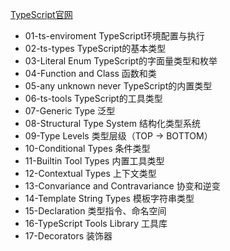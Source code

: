 [TypeScript官网](https://www.tslang.cn/)
- 01-ts-enviroment  TypeScript环境配置与执行
- 02-ts-types TypeScript的基本类型
- 03-Literal Enum TypeScript的字面量类型和枚举
- 04-Function and Class 函数和类
- 05-any unknown never  TypeScript的内置类型
- 06-ts-tools  TypeScript的工具类型
- 07-Generic Type 泛型
- 08-Structural Type System 结构化类型系统
- 09-Type Levels 类型层级（TOP -> BOTTOM）
- 10-Conditional Types 条件类型
- 11-Builtin Tool Types 内置工具类型
- 12-Contextual Types 上下文类型
- 13-Convariance and Contravariance 协变和逆变
- 14-Template String Types 模板字符串类型
- 15-Declaration 类型指令、命名空间
- 16-TypeScript Tools Library 工具库
- 17-Decorators 装饰器